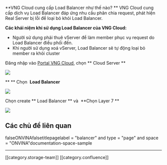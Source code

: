 

 **VNG Cloud cung cấp Load Balancer như thế nào? ** VNG Cloud cung cấp dịch vụ Load Balancer đáp ứng nhu cầu phân chia request, phát hiện Real Server bị lỗi để loại bỏ khỏi Load Balancer.

 **Các khái niệm khi sử dụng Load Balancer của VNG Cloud:** 


* Người sử dụng phải thuê vServer để làm member phục vụ request do Load Balancer điều phối đến.
* Khi người sử dụng xoá vServer, Load Balancer sẽ tự động loại bỏ member ra khỏi cluster

    

    

Đăng nhập vào [Portal VNG Cloud](https://portal.vinadata.vn/), chọn ** Cloud Server ** 

![](images/storage/image2019-5-8_10-55-54.png)

 ** ** Chọn  **Load Balancer** 

![](images/storage/image2019-5-8_11-2-20.png)



Chọn create ** Load Balancer ** và  **Chọn Layer 7 ** 

![](images/storage/image2019-5-8_11-1-4.png)


## Các chủ đề liên quan
falseONVINAfalsetitlepagelabel = "balancer" and type = "page" and space = "ONVINA"documentation-space-sample



*****

[[category.storage-team]] 
[[category.confluence]] 
